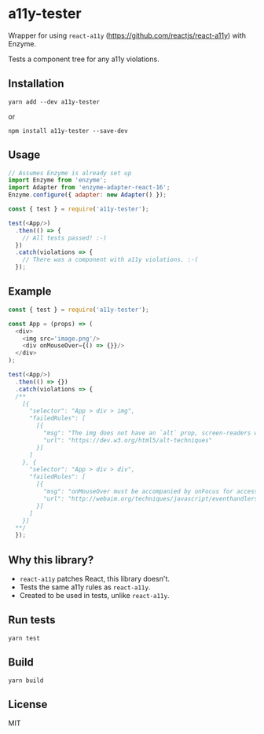 # a11y-tester

Wrapper for using `react-a11y` (https://github.com/reactjs/react-a11y) with Enzyme.

Tests a component tree for any a11y violations.

## Installation

```
yarn add --dev a11y-tester
```

or

```
npm install a11y-tester --save-dev
```

## Usage

```javascript
// Assumes Enzyme is already set up
import Enzyme from 'enzyme';
import Adapter from 'enzyme-adapter-react-16';
Enzyme.configure({ adapter: new Adapter() });

const { test } = require('a11y-tester');

test(<App/>)
  .then(() => {
    // All tests passed! :-)
  })
  .catch(violations => {
    // There was a component with a11y violations. :-(
  });
```

## Example

```javascript
const { test } = require('a11y-tester');

const App = (props) => (
  <div>
    <img src='image.png'/>
    <div onMouseOver={() => {}}/>
  </div>
);

test(<App/>)
  .then(() => {})
  .catch(violations => {
  /**
    [{
      "selector": "App > div > img",
      "failedRules": [
        [{
          "msg": "The img does not have an `alt` prop, screen-readers will not know what it is",
          "url": "https://dev.w3.org/html5/alt-techniques"
        }]
      ]
    }, {
      "selector": "App > div > div",
      "failedRules": [
        [{
          "msg": "onMouseOver must be accompanied by onFocus for accessibility.",
          "url": "http://webaim.org/techniques/javascript/eventhandlers#onmouseover"
        }]
      ]
    }]
  **/
  });
```

## Why this library?

* `react-a11y` patches React, this library doesn't.
* Tests the same a11y rules as `react-a11y`.
* Created to be used in tests, unlike `react-a11y`.

## Run tests

```
yarn test
```

## Build

```
yarn build
```

## License

MIT
